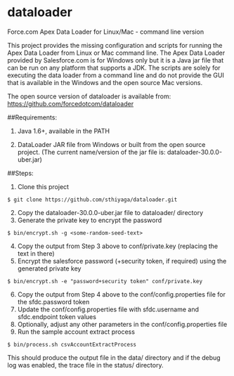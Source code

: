 dataloader
==========

Force.com Apex Data Loader for Linux/Mac - command line version

This project provides the missing configuration and scripts for running the Apex Data Loader from Linux or Mac command line. The Apex Data Loader provided by Salesforce.com is for Windows only but it is a Java jar file that can be run on any platform that supports a JDK. The scripts are solely for executing the data loader from a command line and do not provide the GUI that is available in the Windows and the open source Mac versions. 

The open source version of dataloader is available from: https://github.com/forcedotcom/dataloader

##Requirements: 

1. Java 1.6+, available in the PATH

2. DataLoader JAR file from Windows or built from the open source project. 
(The current name/version of the jar file is: dataloader-30.0.0-uber.jar)

##Steps: 

1. Clone this project 
  ```
  $ git clone https://github.com/sthiyaga/dataloader.git
  ```
2. Copy the dataloader-30.0.0-uber.jar file to dataloader/ directory
3. Generate the private key to encrypt the password
  ```
  $ bin/encrypt.sh -g <some-random-seed-text> 
  ```
4. Copy the output from Step 3 above to conf/private.key (replacing the text in there)
5. Encrypt the salesforce password (+security token, if required) using the generated private key
  ```
  $ bin/encrypt.sh -e "password+security token" conf/private.key
  ```
6. Copy the output from Step 4 above to the conf/config.properties file for the sfdc.password token 
7. Update the conf/config.properties file with sfdc.username and sfdc.endpoint token values
8. Optionally, adjust any other parameters in the conf/config.properties file
9. Run the sample account extract process
  ```
  $ bin/process.sh csvAccountExtractProcess
  ```

This should produce the output file in the data/ directory and if the debug log was enabled, the trace file in the status/ directory. 

